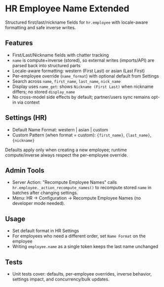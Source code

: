 # HR Employee Name Extended

Structured first/last/nickname fields for `hr.employee` with locale-aware formatting and safe inverse writes.

## Features

- First/Last/Nickname fields with chatter tracking
- `name` is compute+inverse (stored), so external writes (imports/API) are parsed back into structured parts
- Locale-aware formatting: western (First Last) or asian (Last First)
- Per-employee override (`name_format`) with optional default from Settings
- Search across `name`, `first_name`, `last_name`, `nick_name`
- Display uses `name_get`: shows `Nickname (First Last)` when nickname differs; no stored `display_name`
- No cross-model side effects by default; partner/users sync remains opt-in via context

## Settings (HR)

- Default Name Format: western | asian | custom
- Custom Pattern (when format = custom): `{first_name}`, `{last_name}`, `{nickname}`

Defaults apply only when creating a new employee; runtime compute/inverse always respect the per-employee override.

## Admin Tools

- Server Action: "Recompute Employee Names" calls `hr.employee._action_recompute_names()` to recompute stored `name` in
  batches after changing settings.
- Menu: HR → Configuration → Recompute Employee Names (no developer mode needed).

## Usage

- Set default format in HR Settings
- For employees who need a different order, set `Name Format` on the employee
- Writing `employee.name` as a single token keeps the last name unchanged

## Tests

- Unit tests cover: defaults, per-employee overrides, inverse behavior, settings impact, and concurrency/bulk updates.
